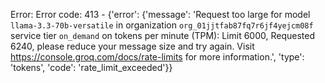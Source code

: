 Error: Error code: 413 - {'error': {'message': 'Request too large for model `llama-3.3-70b-versatile` in organization `org_01jjtfab87fq7r6jf4yejcm08f` service tier `on_demand` on tokens per minute (TPM): Limit 6000, Requested 6240, please reduce your message size and try again. Visit https://console.groq.com/docs/rate-limits for more information.', 'type': 'tokens', 'code': 'rate_limit_exceeded'}}